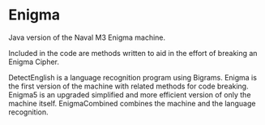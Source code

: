 # Enigma

Java version of the Naval M3 Enigma machine.

Included in the code are methods written to aid in the effort of breaking an Enigma Cipher.

DetectEnglish is a language recognition program using Bigrams.
Enigma is the first version of the machine with related methods for code breaking.
Enigma5 is an upgraded simplified and more efficient version of only the machine itself.
EnigmaCombined combines the machine and the language recognition.
